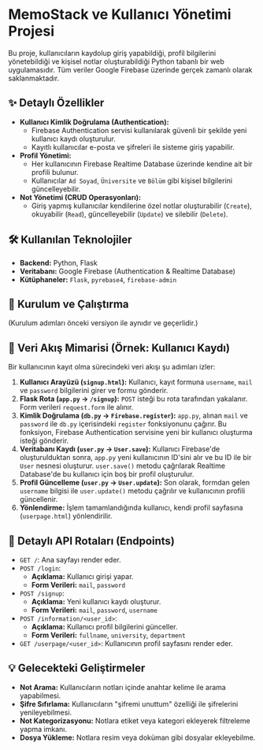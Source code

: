 # MemoStack ve Kullanıcı Yönetimi Projesi

Bu proje, kullanıcıların kaydolup giriş yapabildiği, profil bilgilerini yönetebildiği ve kişisel notlar oluşturabildiği Python tabanlı bir web uygulamasıdır. Tüm veriler Google Firebase üzerinde gerçek zamanlı olarak saklanmaktadır.

## ✨ Detaylı Özellikler

-   **Kullanıcı Kimlik Doğrulama (Authentication):**
    -   Firebase Authentication servisi kullanılarak güvenli bir şekilde yeni kullanıcı kaydı oluşturulur.
    -   Kayıtlı kullanıcılar e-posta ve şifreleri ile sisteme giriş yapabilir.
-   **Profil Yönetimi:**
    -   Her kullanıcının Firebase Realtime Database üzerinde kendine ait bir profili bulunur.
    -   Kullanıcılar `Ad Soyad`, `Üniversite` ve `Bölüm` gibi kişisel bilgilerini güncelleyebilir.
-   **Not Yönetimi (CRUD Operasyonları):**
    -   Giriş yapmış kullanıcılar kendilerine özel notlar oluşturabilir (`Create`), okuyabilir (`Read`), güncelleyebilir (`Update`) ve silebilir (`Delete`).

## 🛠️ Kullanılan Teknolojiler

-   **Backend:** Python, Flask
-   **Veritabanı:** Google Firebase (Authentication & Realtime Database)
-   **Kütüphaneler:** `Flask`, `pyrebase4`, `firebase-admin`

## 🚀 Kurulum ve Çalıştırma

(Kurulum adımları önceki versiyon ile aynıdır ve geçerlidir.)

## 🌊 Veri Akış Mimarisi (Örnek: Kullanıcı Kaydı)

Bir kullanıcının kayıt olma sürecindeki veri akışı şu adımları izler:

1.  **Kullanıcı Arayüzü (`signup.html`):** Kullanıcı, kayıt formuna `username`, `mail` ve `password` bilgilerini girer ve formu gönderir.
2.  **Flask Rota (`app.py` -> `/signup`):** `POST` isteği bu rota tarafından yakalanır. Form verileri `request.form` ile alınır.
3.  **Kimlik Doğrulama (`db.py` -> `Firebase.register`):** `app.py`, alınan `mail` ve `password` ile `db.py` içerisindeki `register` fonksiyonunu çağırır. Bu fonksiyon, Firebase Authentication servisine yeni bir kullanıcı oluşturma isteği gönderir.
4.  **Veritabanı Kaydı (`user.py` -> `User.save`):** Kullanıcı Firebase'de oluşturulduktan sonra, `app.py` yeni kullanıcının ID'sini alır ve bu ID ile bir `User` nesnesi oluşturur. `user.save()` metodu çağrılarak Realtime Database'de bu kullanıcı için boş bir profil oluşturulur.
5.  **Profil Güncelleme (`user.py` -> `User.update`):** Son olarak, formdan gelen `username` bilgisi ile `user.update()` metodu çağrılır ve kullanıcının profili güncellenir.
6.  **Yönlendirme:** İşlem tamamlandığında kullanıcı, kendi profil sayfasına (`userpage.html`) yönlendirilir.

## 🔌 Detaylı API Rotaları (Endpoints)

-   `GET /`: Ana sayfayı render eder.
-   `POST /login`:
    -   **Açıklama:** Kullanıcı girişi yapar.
    -   **Form Verileri:** `mail`, `password`
-   `POST /signup`:
    -   **Açıklama:** Yeni kullanıcı kaydı oluşturur.
    -   **Form Verileri:** `mail`, `password`, `username`
-   `POST /information/<user_id>`:
    -   **Açıklama:** Kullanıcı profil bilgilerini günceller.
    -   **Form Verileri:** `fullname`, `university`, `department`
-   `GET /userpage/<user_id>`: Kullanıcının profil sayfasını render eder.

## 💡 Gelecekteki Geliştirmeler

-   **Not Arama:** Kullanıcıların notları içinde anahtar kelime ile arama yapabilmesi.
-   **Şifre Sıfırlama:** Kullanıcıların "şifremi unuttum" özelliği ile şifrelerini yenileyebilmesi.
-   **Not Kategorizasyonu:** Notlara etiket veya kategori ekleyerek filtreleme yapma imkanı.
-   **Dosya Yükleme:** Notlara resim veya doküman gibi dosyalar ekleyebilme.


